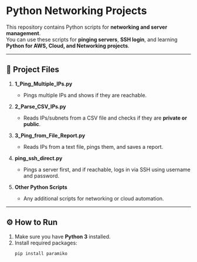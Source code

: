 # Python Networking Projects

This repository contains Python scripts for **networking and server management**.  
You can use these scripts for **pinging servers**, **SSH login**, and learning **Python for AWS, Cloud, and Networking projects**.

---

## 📂 Project Files

1. **1_Ping_Multiple_IPs.py**  
   - Pings multiple IPs and shows if they are reachable.  

2. **2_Parse_CSV_IPs.py**  
   - Reads IPs/subnets from a CSV file and checks if they are **private or public**.  

3. **3_Ping_from_File_Report.py**  
   - Reads IPs from a text file, pings them, and saves a report.  

4. **ping_ssh_direct.py**  
   - Pings a server first, and if reachable, logs in via SSH using username and password.  

5. **Other Python Scripts**  
   - Any additional scripts for networking or cloud automation.

---

## ⚙️ How to Run

1. Make sure you have **Python 3** installed.  
2. Install required packages:
   ```bash
   pip install paramiko
